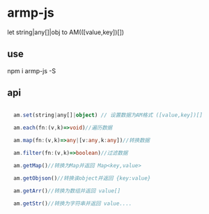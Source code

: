 # armp-js

  let string|any[]|obj to AM(([value,key])[])

## use

  npm i armp-js -S


## api

```typescript

  am.set(string|any[]|object) // 设置数据为AM格式 ([value,key])[]
  
  am.each(fn:(v,k)=>void)//遍历数据

  am.map(fn:(v,k)=>any|[v:any,k:any])//转换数据

  am.filter(fn:(v,k)=>boolean)//过滤数据

  am.getMap()//转换为Map并返回 Map<key,value>

  am.getObjson()//转换诶object并返回 {key:value}

  am.getArr()//转换为数组并返回 value[]

  am.getStr()//转换为字符串并返回 value....

```
